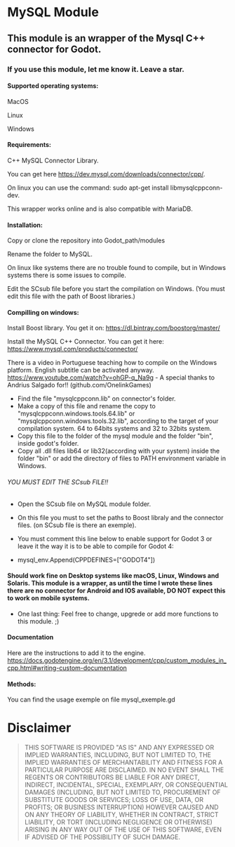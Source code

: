 # MySQL Module 

## This module is an wrapper of the Mysql C++ connector for Godot. 

### If you use this module, let me know it. Leave a star. 

#### Supported operating systems:
MacOS

Linux

Windows

#### Requirements: 

C++ MySQL Connector Library. 

You can get here https://dev.mysql.com/downloads/connector/cpp/. 

On linux you can use the command: sudo apt-get install libmysqlcppconn-dev.

This wrapper works online and is also compatible with MariaDB.
   
#### Installation: 

Copy or clone the repository into Godot_path/modules

Rename the folder to MySQL.

On linux like systems there are no trouble found to compile, but in Windows systems there is some issues to compile. 

Edit the SCsub file before you start the compilation on Windows. (You must edit this file with the path of Boost libraries.)

#### Compilling on windows:

Install Boost library. You get it on:
https://dl.bintray.com/boostorg/master/


Install the MySQL C++ Connector. You can get it here:
https://www.mysql.com/products/connector/

There is a video in Portuguese teaching how to compile on the Windows platform.
English subtitle can be activated anyway.
https://www.youtube.com/watch?v=ohGP-q_Na9g - A special thanks to Andrius Salgado for!! (github.com/OnelinkGames) 


- Find the file "mysqlcppconn.lib" on connector's folder.
- Make a copy of this file and rename the copy to "mysqlcppconn.windows.tools.64.lib" or "mysqlcppconn.windows.tools.32.lib",   according to the target of your compilation system. 64 to 64bits systems and 32 to 32bits system.
- Copy this file to the folder of the mysql module and the folder "bin", inside godot's folder. 
- Copy all .dll files lib64 or lib32(according with your system) inside the folder "bin" or add the directory of files to       PATH environment variable in Windows.


######        YOU MUST EDIT THE SCsub FILE!!
- Open the SCsub file on MySQL module folder.
- On this file you must to set the paths to Boost libraly and the connector files. (on SCsub file is there an exemple).
- You must comment this line below to enable support for Godot 3 or leave it the way it is to be able to compile for Godot 4:

- mysql_env.Append(CPPDEFINES=["GODOT4"])

#### Should work fine on Desktop systems like macOS, Linux, Windows and Solaris. This module is a wrapper, as until the time I wrote these lines there are no connector for Android and IOS available, DO NOT expect this to work on mobile systems. 

- One last thing: Feel free to change, upgrede or add more functions to this module. ;)

####  Documentation
Here are the instructions to add it to the engine.
https://docs.godotengine.org/en/3.1/development/cpp/custom_modules_in_cpp.html#writing-custom-documentation


#### Methods: 

You can find the usage exemple on file mysql_exemple.gd

# Disclaimer

> THIS SOFTWARE IS PROVIDED "AS IS" AND ANY EXPRESSED OR IMPLIED WARRANTIES, INCLUDING, BUT NOT LIMITED TO, THE IMPLIED WARRANTIES OF MERCHANTABILITY AND FITNESS FOR A PARTICULAR PURPOSE ARE DISCLAIMED. IN NO EVENT SHALL THE REGENTS OR CONTRIBUTORS BE LIABLE FOR ANY DIRECT, INDIRECT, INCIDENTAL, SPECIAL, EXEMPLARY, OR CONSEQUENTIAL DAMAGES (INCLUDING, BUT NOT LIMITED TO, PROCUREMENT OF SUBSTITUTE GOODS OR SERVICES; LOSS OF USE, DATA, OR PROFITS; OR BUSINESS INTERRUPTION)
HOWEVER CAUSED AND ON ANY THEORY OF LIABILITY, WHETHER IN CONTRACT, STRICT LIABILITY, OR TORT (INCLUDING NEGLIGENCE OR OTHERWISE) ARISING IN ANY WAY OUT OF THE USE OF THIS SOFTWARE, EVEN IF ADVISED OF THE POSSIBILITY OF SUCH DAMAGE.


